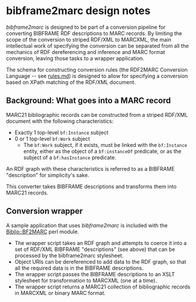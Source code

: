 # bibframe2marc design notes

_bibframe2marc_ is designed to be part of a conversion pipeline for converting BIBFRAME RDF descriptions to MARC records. By limiting the scope of the conversion to striped RDF/XML to MARCXML, the main intellectual work of specifying the conversion can be separated from all the mechanics of RDF dereferencing and inference and MARC format conversion, leaving those tasks to a wrapper application.

The schema for constructing conversion rules (the RDF2MARC Conversion Language -- see [rules.md](rules.md)) is designed to allow for specifying a conversion based on XPath matching of the RDF/XML document.

## Background: What goes into a MARC record

MARC21 bibliographic records can be constructed from a striped RDF/XML document with the following characteristics:

* Exactly 1 top-level `bf:Instance` subject
* 0 or 1 top-level `bf:Work` subject
  * The `bf:Work` subject, if it exists, must be linked with the `bf:Instance` entity, either as the object of a `bf:instanceOf` predicate, or as the subject of a `bf:hasInstance` predicate.

An RDF graph with these characteristics is referred to as a BIBFRAME "description" for simplicity's sake.

This converter takes BIBFRAME descriptions and transforms them into MARC21 records.

## Conversion wrapper

A sample application that uses _bibframe2marc_ is included with the [Biblio::BF2MARC](https://github.com/lcnetdev/biblio-bf2marc) perl module.

* The wrapper script takes an RDF graph and attempts to coerce it into a set of RDF/XML BIBFRAME "descriptions" (see above) that can be processed by the bibframe2marc stylesheet.
* Object URIs can be dereferenced to add data to the RDF graph, so that all the required data is in the BIBFRAME descriptions.
* The wrapper script passes the BIBFRAME descriptions to an XSLT stylesheet for transformation to MARCXML (one at a time).
* The wrapper script returns a MARC21 collection of bibliographic records in MARCXML or binary MARC format.
